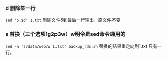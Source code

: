 ### d 删除某一行
`sed '5,$d' 1.txt` 删除文件5到最后一行输出，原文件不变

### s 替换（三个选项1g2p3w）w明令是sed命令通用的
`sed -n 's/data/web/w 1.txt' backup_rds.sh` 替换的结果重定向到1.txt 只有一行。
